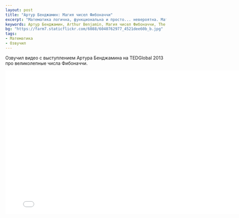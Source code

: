 ```yaml
---
layout: post
title: "Артур Бенджамин: Магия чисел Фибоначчи"
excerpt: "Математика логична, функциональна и просто... невероятна. Математический маг Артур Бенджамин исследует скрытые свойства странного и чудесного набора чисел — последовательности Фибоначчи."
keywords: Артур Бенджамин, Arthur Benjamin, Магия чисел Фибоначчи, The magic of Fibonacci numbers, видео TED на русском, TEDGlobal 2013, числа Фибоначчи, математика
bg: "https://farm7.staticflickr.com/6088/6040762977_4521dee60b_b.jpg"
tags:
- Математика
- Озвучил
---
```


Озвучил видео с выступлением Артура Бенджамина на TEDGlobal 2013 про великолепные числа Фибоначчи.

<iframe width="800" height="450" src="//www.youtube.com/embed/50kPD_iy8xU" frameborder="0" allowfullscreen></iframe>
